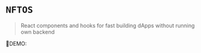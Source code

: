 # `NFTOS`

> React components and hooks for fast building dApps without running own backend

🚀DEMO:
